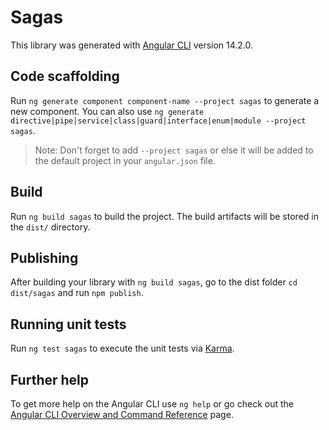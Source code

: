 # Sagas

This library was generated with [Angular CLI](https://github.com/angular/angular-cli) version 14.2.0.

## Code scaffolding

Run `ng generate component component-name --project sagas` to generate a new component. You can also use `ng generate directive|pipe|service|class|guard|interface|enum|module --project sagas`.
> Note: Don't forget to add `--project sagas` or else it will be added to the default project in your `angular.json` file. 

## Build

Run `ng build sagas` to build the project. The build artifacts will be stored in the `dist/` directory.

## Publishing

After building your library with `ng build sagas`, go to the dist folder `cd dist/sagas` and run `npm publish`.

## Running unit tests

Run `ng test sagas` to execute the unit tests via [Karma](https://karma-runner.github.io).

## Further help

To get more help on the Angular CLI use `ng help` or go check out the [Angular CLI Overview and Command Reference](https://angular.io/cli) page.
